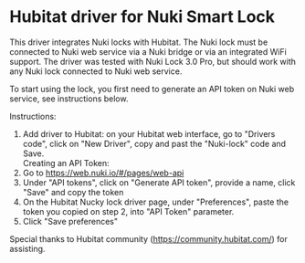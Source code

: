# Hubitat driver for Nuki Smart Lock

This driver integrates Nuki locks with Hubitat.
The Nuki lock must be connected to Nuki web service via a Nuki bridge or via an integrated WiFi support.
The driver was tested with Nuki Lock 3.0 Pro, but should work with any Nuki lock connected to Nuki web service.

To start using the lock, you first need to generate an API token on Nuki web service, see instructions below.

 Instructions:
  1. Add driver to Hubitat: on your Hubitat web interface, go to "Drivers code", click on "New Driver", copy and past the "Nuki-lock" code and Save.  
 Creating an API Token:
  2. Go to https://web.nuki.io/#/pages/web-api
  3. Under "API tokens", click on "Generate API token", provide a name, click "Save" and copy the token
  4. On the Hubitat Nucky lock driver page, under "Preferences", paste the token you copied on step 2, into "API Token" parameter.
  5. Click "Save preferences"

Special thanks to Hubitat community (https://community.hubitat.com/) for assisting.
